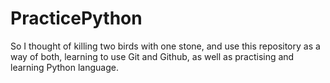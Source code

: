 # PracticePython
So I thought of killing two birds with one stone, and use this repository as a way of both, learning to use Git and Github, as well as practising and learning Python language.
